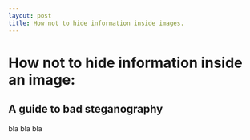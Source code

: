 ```yaml
---
layout: post
title: How not to hide information inside images.
---
```

# How not to hide information inside an image:

## A guide to bad steganography

bla bla bla
